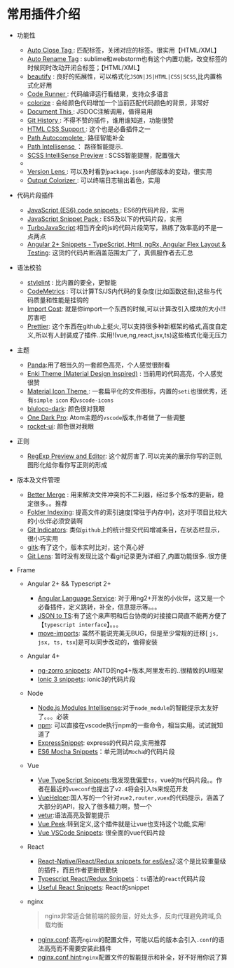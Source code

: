 # 常用插件介绍

- 功能性
  - [Auto Close Tag ](https://marketplace.visualstudio.com/items?itemName=formulahendry.auto-close-tag): 匹配标签，关闭对应的标签。很实用【HTML/XML】
  - [Auto Rename Tag](https://marketplace.visualstudio.com/items?itemName=formulahendry.auto-rename-tag) : sublime和webstorm也有这个内置功能，改变标签的时候同时改动开闭合标签；【HTML/XML】
  - [beautify](https://marketplace.visualstudio.com/items?itemName=HookyQR.beautify) : 良好的拓展性，可以格式化`JSON|JS|HTML|CSS|SCSS`,比内置格式化好用
  - [Code Runner ](https://marketplace.visualstudio.com/items?itemName=formulahendry.code-runner): 代码编译运行看结果，支持众多语言
  - [colorize](https://marketplace.visualstudio.com/items?itemName=kamikillerto.vscode-colorize) : 会给颜色代码增加一个当前匹配代码颜色的背景，非常好
  - [Document This ](https://marketplace.visualstudio.com/items?itemName=joelday.docthis): JSDOC注解调用，值得易用
  - [Git History ](https://marketplace.visualstudio.com/items?itemName=donjayamanne.githistory): 不得不赞的插件，谁用谁知道，功能很赞
  - [HTML CSS Support ](https://marketplace.visualstudio.com/items?itemName=ecmel.vscode-html-css): 这个也是必备插件之一
  - [Path Autocomplete ](https://marketplace.visualstudio.com/items?itemName=christian-kohler.path-intellisense): 路径智能补全
  - [Path Intellisense ](https://marketplace.visualstudio.com/items?itemName=christian-kohler.path-intellisense)： 路径智能提示.
  - [SCSS IntelliSense Preview](https://marketplace.visualstudio.com/items?itemName=mrmlnc.vscode-scss) : SCSS智能提醒，配置强大
  - [Syncing]: 这个同步插件要比官方市场那个最高下载量的要好，支持删除同步！！！
  - [Version Lens ](https://marketplace.visualstudio.com/items?itemName=pflannery.vscode-versionlens): 可以及时看到`package.json`内部版本的变动，很实用
  - [Output Colorizer ](https://marketplace.visualstudio.com/items?itemName=IBM.output-colorizer): 可以终端日志输出着色，实用

- 代码片段插件

  - [JavaScript (ES6) code snippets ](https://marketplace.visualstudio.com/items?itemName=xabikos.JavaScriptSnippets): ES6的代码片段，实用
  - [JavaScript Snippet Pack ](https://marketplace.visualstudio.com/items?itemName=akamud.vscode-javascript-snippet-pack): ES5及以下的代码片段，实用
  - [TurboJavaScript](https://marketplace.visualstudio.com/items?itemName=Icehunter.TurboJavaScript):相当齐全的js的代码片段简写，熟练了效率高的不是一点两点
  - [Angular 2+ Snippets - TypeScript, Html, ngRx, Angular Flex Layout & Testing](https://marketplace.visualstudio.com/items?itemName=Mikael.Angular-BeastCode): 这货的代码片断涵盖范围太广了，真佩服作者去汇总

- 语法校验

  - [stylelint](https://marketplace.visualstudio.com/items?itemName=shinnn.stylelint) : 比内置的要全，更智能
  - [CodeMetrics](https://marketplace.visualstudio.com/items?itemName=kisstkondoros.vscode-codemetrics) : 可以计算TS/JS内代码的复杂度(比如函数这些),这些与代码质量和性能是挂钩的
  - [Import Cost](https://marketplace.visualstudio.com/items?itemName=wix.vscode-import-cost): 就是你import一个东西的时候,可以计算改引入模块的大小!!!厉害吧
  - [Prettier](https://marketplace.visualstudio.com/items?itemName=esbenp.prettier-vscode): 这个东西在github上挺火,可以支持很多种新框架的格式,高度自定义,所以有人封装成了插件..实用!(vue,ng,react,jsx,ts)这些格式化毫无压力

- 主题

  - [Panda](https://marketplace.visualstudio.com/items?itemName=tinkertrain.theme-panda):用了相当久的一套颜色高亮，个人感觉很耐看
  - [Enki Theme (Material Design Inspired)](https://marketplace.visualstudio.com/items?itemName=dorelljames.enki-theme-vscode) : 当前用的代码高亮，个人感觉很赞
  - [Material Icon Theme ](https://marketplace.visualstudio.com/items?itemName=PKief.material-icon-theme): 一套扁平化的文件图标，内置的`seti`也很优秀，还有`simple icon` 和`vscode-icons`
  - [bluloco-dark](https://marketplace.visualstudio.com/items?itemName=uloco.theme-bluloco-dark): 颜色很对我眼
  - [One Dark Pro](https://marketplace.visualstudio.com/items?itemName=zhuangtongfa.Material-theme): Atom主题的`vscode`版本,作者做了一些调整
  - [rocket-ui](https://marketplace.visualstudio.com/items?itemName=legfrey.rocket-ui): 颜色很对我眼

- 正则
  - [RegExp Preview and Editor](https://marketplace.visualstudio.com/items?itemName=le0zh.vscode-regexp-preivew): 这个就厉害了.可以完美的展示你写的正则,图形化给你看你写正则的形成

- 版本及文件管理

  - [Better Merge](https://marketplace.visualstudio.com/items?itemName=pprice.better-merge) : 用来解决文件冲突的不二利器，经过多个版本的更新，稳定很多。。推荐
  - [Folder Indexing](https://marketplace.visualstudio.com/items?itemName=astral-keks.folder-indexing): 提高文件的索引速度[常驻于内存中]，这对于项目比较大的小伙伴必须安装啊
  - [Git Indicators](https://marketplace.visualstudio.com/items?itemName=lamartire.git-indicators): 类似`github`上的统计提交代码增减条目，在状态栏显示，很小巧实用
  - [gitk](https://marketplace.visualstudio.com/items?itemName=howardzuo.vscode-gitk):有了这个，版本实时比对，这个真心好
  - [Git Lens](https://marketplace.visualstudio.com/items?itemName=eamodio.gitlens): 暂时没有发现比这个看git记录更为详细了,内置功能很多..很方便

- Frame
  - Angular 2+ && Typescript 2+

    - [Angular Language Service](https://marketplace.visualstudio.com/items?itemName=Angular.ng-template): 对于用ng2+开发的小伙伴，这又是一个必备插件，定义跳转，补全，信息提示等。。。
    - [JSON to TS](https://marketplace.visualstudio.com/items?itemName=MariusAlchimavicius.json-to-ts):有了这个来声明和后台协商的对接接口简直不能再方便了【`typescript interface`】。。。
    - [move-imports](https://marketplace.visualstudio.com/items?itemName=asvetliakov.move-imports): 虽然不能说完美无BUG，但是至少常规的迁移[ `js, jsx, ts, tsx`]是可以同步改动的，值得安装

  - Angular 4+
    - [ng-zorro snippets](https://marketplace.visualstudio.com/items?itemName=cipchk.ng-zorro-vscode): ANTD的ng4+版本,阿里发布的..很精致的UI框架
    - [Ionic 3 snippets](https://marketplace.visualstudio.com/items?itemName=siteslave.ionic3-snippets): ionic3的代码片段

  - Node

    - [Node.js Modules Intellisense](https://marketplace.visualstudio.com/items?itemName=leizongmin.node-module-intellisense):对于`node_module`的智能提示太友好了。。。必装
    - [npm](https://marketplace.visualstudio.com/items?itemName=fknop.vscode-npm): 可以直接在vscode执行npm的一些命令，相当实用。试试就知道了
    - [ExpressSnippet](https://marketplace.visualstudio.com/items?itemName=vladmrnv.expresssnippet): express的代码片段,实用推荐
    - [ES6 Mocha Snippets](https://marketplace.visualstudio.com/items?itemName=spoonscen.es6-mocha-snippets)：单元测试`Mocha`的代码片段

  - Vue

    - [Vue TypeScript Snippets](https://marketplace.visualstudio.com/items?itemName=ducksoupdev.Vue2):我发现我偏爱`ts`，vue的ts代码片段。。作者在最近的`vueconf`也提出了`v2.4`将会引入ts来规范开发
    - [VueHelper](https://marketplace.visualstudio.com/items?itemName=oysun.vuehelper):国人写的一个针对`vue2,router,vuex`的代码提示，涵盖了大部分的API，投入了很多精力啊，赞一个
    - [vetur](https://marketplace.visualstudio.com/items?itemName=octref.vetur):语法高亮及智能提示
    - [Vue Peek](https://marketplace.visualstudio.com/items?itemName=dariofuzinato.vue-peek):转到定义,这个插件就是让vue也支持这个功能,实用!
    - [Vue VSCode Snippets](https://marketplace.visualstudio.com/items?itemName=sdras.vue-vscode-snippets): 很全面的vue代码片段

  - React

    - [React-Native/React/Redux snippets for es6/es7](https://marketplace.visualstudio.com/items?itemName=EQuimper.react-native-react-redux):这个是比较重量级的插件，而且作者更新很勤快
    - [Typescript React/Redux Snippets](https://marketplace.visualstudio.com/items?itemName=abotteram.typescript-react-snippets)：`ts`语法的`react`代码片段
    - [Useful React Snippets](https://marketplace.visualstudio.com/items?itemName=igorming.useful-react-snippets): React的snippet

  - nginx

    > nginx非常适合做前端的服务层，好处太多，反向代理避免跨域,负载均衡

    - [nginx.conf](https://marketplace.visualstudio.com/items?itemName=shanoor.vscode-nginx):高亮`nginx`的配置文件，可能以后的版本会引入`.conf`的语法高亮而不需要安装此插件
    - [nginx.conf hint](https://marketplace.visualstudio.com/items?itemName=hangxingliu.vscode-nginx-conf-hint):`nginx`配置文件的智能提示和补全，好不好用你说了算




